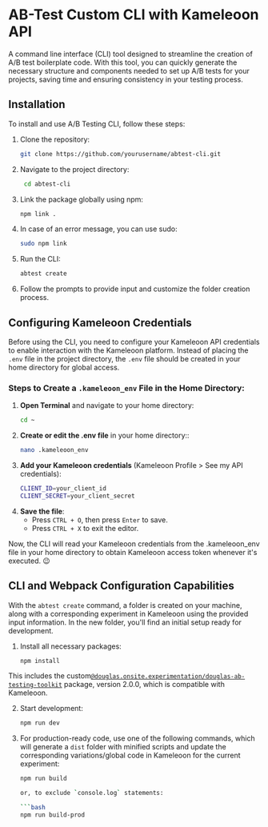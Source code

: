 # AB-Test Custom CLI with Kameleoon API

A command line interface (CLI) tool designed to streamline the creation of A/B test boilerplate code. With this tool, you can quickly generate the necessary structure and components needed to set up A/B tests for your projects, saving time and ensuring consistency in your testing process.

## Installation

To install and use A/B Testing CLI, follow these steps:

1. Clone the repository:
   ```bash
   git clone https://github.com/yourusername/abtest-cli.git

2. Navigate to the project directory:
   ```bash
    cd abtest-cli

3. Link the package globally using npm:
   ```bash
   npm link .
   
4. In case of an error message, you can use sudo:
   ```bash
   sudo npm link

5. Run the CLI:
   ```bash
   abtest create

6. Follow the prompts to provide input and customize the folder creation process.

## Configuring Kameleoon Credentials

Before using the CLI, you need to configure your Kameleoon API credentials to enable interaction with the Kameleoon platform. Instead of placing the `.env` file in the project directory, the `.env` file should be created in your home directory for global access.

### Steps to Create a `.kameleoon_env` File in the Home Directory:

1. **Open Terminal** and navigate to your home directory:
   ```bash
   cd ~

2. **Create or edit the .env file** in your home directory::
   ```bash
   nano .kameleoon_env

3. **Add your Kameleoon credentials** (Kameleoon Profile > See my API credentials):
   ```bash
   CLIENT_ID=your_client_id
   CLIENT_SECRET=your_client_secret

4. **Save the file**:
   - Press `CTRL + O`, then press `Enter` to save.
   - Press `CTRL + X` to exit the editor.

Now, the CLI will read your Kameleoon credentials from the .kameleoon_env file in your home directory to obtain Kameleoon access token whenever it's executed. 😉


## CLI and Webpack Configuration Capabilities

With the `abtest create` command, a folder is created on your machine, along with a corresponding experiment in Kameleoon using the provided input information. In the new folder, you'll find an initial setup ready for development.

1. Install all necessary packages:
   ```bash
   npm install

This includes the custom[`@douglas.onsite.experimentation/douglas-ab-testing-toolkit`](https://www.npmjs.com/package/@douglas.onsite.experimentation/douglas-ab-testing-toolkit) package, version 2.0.0, which is compatible with Kameleoon.

2. Start development:
    ```bash
    npm run dev

3. For production-ready code, use one of the following commands, which will generate a `dist` folder with minified scripts and update the corresponding variations/global code in Kameleoon for the current experiment:
    ```bash
    npm run build

    or, to exclude `console.log` statements:

    ```bash
    npm run build-prod